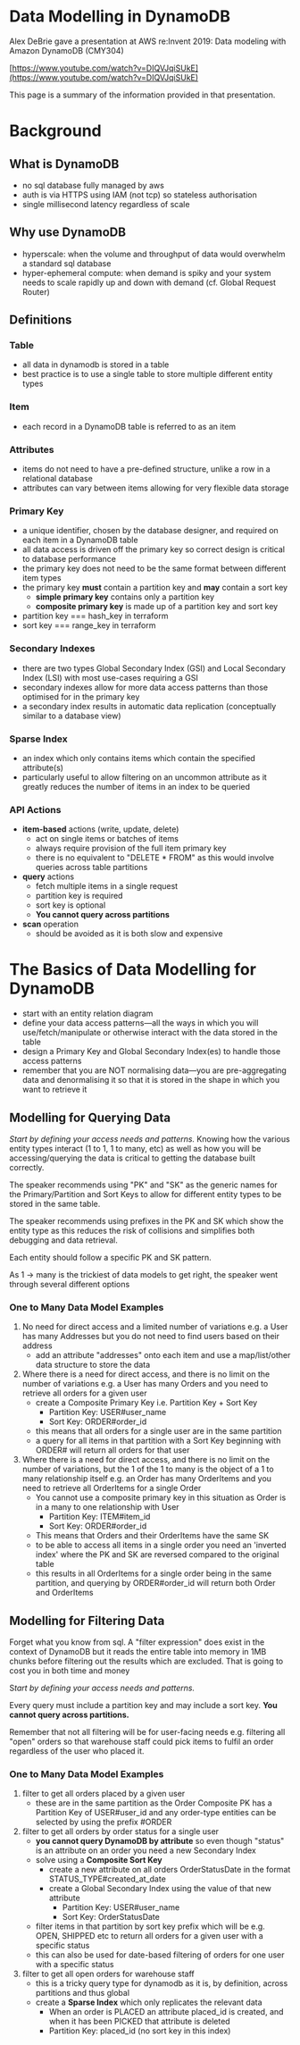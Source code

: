# Data Modelling in DynamoDB

Alex DeBrie gave a presentation at AWS re:Invent 2019: Data modeling with Amazon DynamoDB (CMY304)

[https://www.youtube.com/watch?v=DIQVJqiSUkE](https://www.youtube.com/watch?v=DIQVJqiSUkE)

This page is a summary of the information provided in that presentation.

# Background

## What is DynamoDB

- no sql database fully managed by aws
- auth is via HTTPS using IAM (not tcp) so stateless authorisation
- single millisecond latency regardless of scale

## Why use DynamoDB

- hyperscale: when the volume and throughput of data would overwhelm a standard sql database
- hyper-ephemeral compute: when demand is spiky and your system needs to scale rapidly up and down with demand (cf. Global Request Router)

## Definitions

### Table

- all data in dynamodb is stored in a table
- best practice is to use a single table to store multiple different entity types

### Item

- each record in a DynamoDB table is referred to as an item

### Attributes

- items do not need to have a pre-defined structure, unlike a row in a relational database
- attributes can vary between items allowing for very flexible data storage

### Primary Key

- a unique identifier, chosen by the database designer, and required on each item in a DynamoDB table
- all data access is driven off the primary key so correct design is critical to database performance
- the primary key does not need to be the same format between different item types
- the primary key **must** contain a partition key and **may** contain a sort key
    - **simple primary key** contains only a partition key
    - **composite primary key** is made up of a partition key and sort key
- partition key === hash_key in terraform
- sort key === range_key in terraform

### Secondary Indexes

- there are two types Global Secondary Index (GSI) and Local Secondary Index (LSI) with most use-cases requiring a GSI
- secondary indexes allow for more data access patterns than those optimised for in the primary key
- a secondary index results in automatic data replication (conceptually similar to a database view)

### Sparse Index

- an index which only contains items which contain the specified attribute(s)
- particularly useful to allow filtering on an uncommon attribute as it greatly reduces the number of items in an index to be queried

### API Actions

- **item-based** actions (write, update, delete)
    - act on single items or batches of items
    - always require provision of the full item primary key
    - there is no equivalent to "DELETE * FROM" as this would involve queries across table partitions
- **query** actions
    - fetch multiple items in a single request
    - partition key is required
    - sort key is optional
    - **You cannot query across partitions**
- **scan** operation
    - should be avoided as it is both slow and expensive

# **The Basics of Data Modelling for DynamoDB**

- start with an entity relation diagram
- define your data access patterns—all the ways in which you will
use/fetch/manipulate or otherwise interact with the data stored in the
table
- design a Primary Key and Global Secondary Index(es) to handle those access patterns
- remember that you are NOT normalising data—you are pre-aggregating data and
denormalising it so that it is stored in the shape in which you want to
retrieve it

## Modelling for Querying Data

*Start by defining your access needs and patterns.* Knowing how the various entity types interact (1 to 1, 1 to many, etc) as well as how you will be accessing/querying the data is critical to getting the database built correctly. 

The  speaker recommends using "PK" and "SK" as the generic names for the Primary/Partition and Sort Keys to allow for different entity types to be stored in the same table.

The speaker recommends using prefixes in the PK and SK which show the entity type as this reduces the risk of collisions and simplifies both debugging and data retrieval.

Each entity should follow a specific PK and SK pattern.

As 1 -> many is the trickiest of data models to get right, the speaker went through several different options

### One to Many Data Model Examples

1. No need for direct access and a limited number of variations e.g. a User has many Addresses but you do not need to find users based on their address
    - add an attribute "addresses" onto each item and use a map/list/other data structure to store the data
2. Where there is a need for direct access, and there is no limit on the number of variations e.g. a User has many Orders and you need to retrieve all orders for a given user
    - create a Composite Primary Key i.e. Partition Key + Sort Key
        - Partition Key: USER#user_name
        - Sort Key: ORDER#order_id
    - this means that all orders for a single user are in the same partition
    - a query for all items in that partition with a Sort Key beginning with ORDER# will return all orders for that user
3. Where there is a need for direct access, and there is no limit on the number of variations, but the 1 of the 1 to many is the object of a 1 to many relationship itself e.g. an Order has many OrderItems and you need to retrieve all OrderItems for a single Order
    - You cannot use a composite primary key in this situation as Order is in a many to one relationship with User
        - Partition Key: ITEM#item_id
        - Sort Key: ORDER#order_id
    - This means that Orders and their OrderItems have the same SK
    - to be able to access all items in a single order you need an 'inverted
    index' where the PK and SK are reversed compared to the original
    table
    - this results in all OrderItems for a single order being in the same partition, and querying by ORDER#order_id will return both Order and OrderItems

## Modelling for Filtering Data

Forget what you know from sql. A "filter expression" does exist in the context of DynamoDB but it reads the entire table into memory in 1MB chunks before filtering out the results which are excluded. That is going to cost you in both time and money

S*tart by defining your access needs and patterns.*  

Every query must include a partition key and may include a sort key.  **You cannot query across partitions.**

Remember that not all filtering will be for user-facing needs e.g. filtering all "open" orders so that warehouse staff could pick items to fulfil an order regardless of the user who placed it.

### One to Many Data Model Examples

1. filter to get all orders placed by a given user
    - these are in the same partition as the Order Composite PK has a Partition Key of USER#user_id and any order-type entities can be selected by using the prefix #ORDER
2. filter to get all orders by order status for a single user
    - **you cannot query DynamoDB by attribute** so even though "status" is an attribute on an order you need a new Secondary Index
    - solve using a **Composite Sort Key**
        - create a new attribute on all orders OrderStatusDate in the format  STATUS_TYPE#created_at_date
        - create a Global Secondary Index using the value of that new attribute
            - Partition Key: USER#user_name
            - Sort Key: OrderStatusDate
    - filter items in that partition by sort key prefix which will be e.g. OPEN, SHIPPED etc to return all orders for a given user with a specific status
    - this can also be used for date-based filtering of orders for one user with a specific status
3. filter to get all open orders for warehouse staff
    - this is a tricky query type for dynamodb as it is, by definition, across partitions and thus global
    - create a **Sparse Index** which only replicates the relevant data
        - When an order is PLACED an attribute placed_id is created, and when it has been PICKED that attribute is deleted
        - Partition Key: placed_id (no sort key in this index)